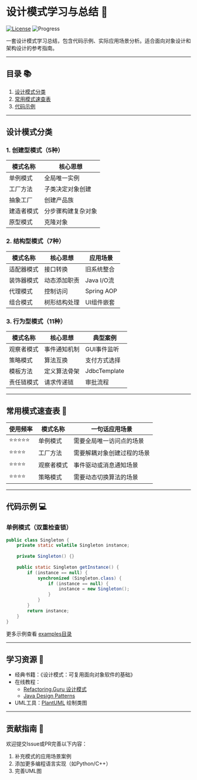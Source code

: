 # 设计模式学习与总结 🎯

[![License](https://img.shields.io/badge/license-MIT-blue.svg)](https://opensource.org/licenses/MIT)
![Progress](https://img.shields.io/badge/Progress-23%20Patterns%20Covered-green)

一套设计模式学习总结，包含代码示例、实际应用场景分析。适合面向对象设计和架构设计的参考指南。

---

## 目录 📚
1. [设计模式分类](#设计模式分类)
2. [常用模式速查表](.\总结.md)
3. [代码示例](#代码示例)

---

## 设计模式分类

### 1. 创建型模式（5种）
| 模式名称   | 核心思想           |
| ---------- | ------------------ |
| 单例模式   | 全局唯一实例       |
| 工厂方法   | 子类决定对象创建   |
| 抽象工厂   | 创建产品族         |
| 建造者模式 | 分步骤构建复杂对象 |
| 原型模式   | 克隆对象           |

### 2. 结构型模式（7种）
| 模式名称   | 核心思想     | 应用场景   |
| ---------- | ------------ | ---------- |
| 适配器模式 | 接口转换     | 旧系统整合 |
| 装饰器模式 | 动态添加职责 | Java I/O流 |
| 代理模式   | 控制访问     | Spring AOP |
| 组合模式   | 树形结构处理 | UI组件嵌套 |

### 3. 行为型模式（11种）
| 模式名称   | 核心思想     | 典型案例     |
| ---------- | ------------ | ------------ |
| 观察者模式 | 事件通知机制 | GUI事件监听  |
| 策略模式   | 算法互换     | 支付方式选择 |
| 模板方法   | 定义算法骨架 | JdbcTemplate |
| 责任链模式 | 请求传递链   | 审批流程     |

---

## 常用模式速查表 🚀
| 使用频率 | 模式名称   | 一句话应用场景             |
| -------- | ---------- | -------------------------- |
| ⭐⭐⭐⭐⭐    | 单例模式   | 需要全局唯一访问点的场景   |
| ⭐⭐⭐⭐     | 工厂方法   | 需要解耦对象创建过程的场景 |
| ⭐⭐⭐⭐     | 观察者模式 | 事件驱动或消息通知场景     |
| ⭐⭐⭐⭐     | 策略模式   | 需要动态切换算法的场景     |

---

## 代码示例 💻
### 单例模式（双重检查锁）
```java
public class Singleton {
    private static volatile Singleton instance;
    
    private Singleton() {}
    
    public static Singleton getInstance() {
        if (instance == null) {
            synchronized (Singleton.class) {
                if (instance == null) {
                    instance = new Singleton();
                }
            }
        }
        return instance;
    }
}
```
更多示例查看 [examples目录](./examples)

---

## 学习资源 📖
- 经典书籍：《设计模式：可复用面向对象软件的基础》
- 在线教程：
  - [Refactoring.Guru 设计模式](https://refactoring.guru/design-patterns)
  - [Java Design Patterns](https://java-design-patterns.com/)
- UML工具：[PlantUML](https://plantuml.com/) 绘制类图

---

## 贡献指南 🤝
欢迎提交Issue或PR完善以下内容：
1. 补充模式的应用场景案例
2. 添加更多编程语言实现（如Python/C++）
3. 完善UML图
